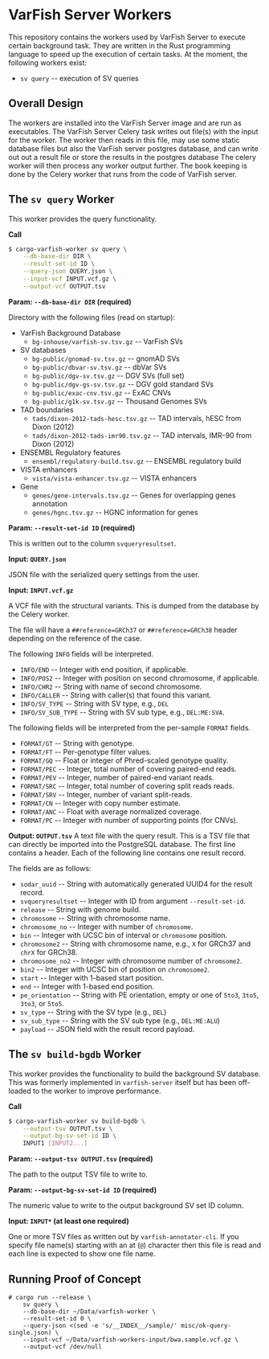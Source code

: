 # VarFish Server Workers

This repository contains the workers used by VarFish Server to execute certain background task.
They are written in the Rust programming language to speed up the execution of certain tasks.
At the moment, the following workers exist:

- `sv query` -- execution of SV queries

## Overall Design

The workers are installed into the VarFish Server image and are run as executables.
The VarFish Server Celery task writes out file(s) with the input for the worker.
The worker then reads in this file, may use some static database files but also the VarFish server postgres database, and can write out out a result file or store the results in the postgres database
The celery worker will then process any worker output further.
The book keeping is done by the Celery worker that runs from the code of VarFish server.

## The `sv query` Worker

This worker provides the query functionality.

**Call**

```bash
$ cargo-varfish-worker sv query \
    --db-base-dir DIR \
    --result-set-id ID \
    --query-json QUERY.json \
    --input-vcf INPUT.vcf.gz \
    --output-vcf OUTPUT.tsv
```

**Param: `--db-base-dir DIR` (required)**

Directory with the following files (read on startup):

- VarFish Background Database
    - `bg-inhouse/varfish-sv.tsv.gz` -- VarFish SVs
- SV databases
    - `bg-public/gnomad-sv.tsv.gz` -- gnomAD SVs
    - `bg-public/dbvar-sv.tsv.gz` -- dbVar SVs
    - `bg-public/dgv-sv.tsv.gz` -- DGV SVs (full set)
    - `bg-public/dgv-gs-sv.tsv.gz` -- DGV gold standard SVs
    - `bg-public/exac-cnv.tsv.gz` -- ExAC CNVs
    - `bg-public/g1k-sv.tsv.gz` -- Thousand Genomes SVs
- TAD boundaries
    - `tads/dixon-2012-tads-hesc.tsv.gz` -- TAD intervals, hESC from Dixon (2012)
    - `tads/dixon-2012-tads-imr90.tsv.gz` -- TAD intervals, IMR-90 from Dixon (2012)
- ENSEMBL Regulatory features
    - `ensembl/regulatory-build.tsv.gz` -- ENSEMBL regulatory build
- VISTA enhancers
    - `vista/vista-enhancer.tsv.gz` -- VISTA enhancers
- Gene
    - `genes/gene-intervals.tsv.gz` -- Genes for overlapping genes annotation
    - `genes/hgnc.tsv.gz` -- HGNC information for genes

**Param: `--result-set-id ID` (required)**

This is written out to the column `svqueryresultset`.

**Input: `QUERY.json`**

JSON file with the serialized query settings from the user.

**Input: `INPUT.vcf.gz`**

A VCF file with the structural variants.
This is dumped from the database by the Celery worker.

The file will have a `##reference=GRCh37` or `##reference=GRCh38` header depending on the reference of the case.

The following `INFO` fields will be interpreted.

- `INFO/END` -- Integer with end position, if applicable.
- `INFO/POS2` -- Integer with position on second chromosome, if applicable.
- `INFO/CHR2` -- String with name of second chromosome.
- `INFO/CALLER` -- String with caller(s) that found this variant.
- `INFO/SV_TYPE` -- String with SV type, e.g., `DEL`
- `INFO/SV_SUB_TYPE` -- String with SV sub type, e.g., `DEL:ME:SVA`.

The following fields will be interpreted from the per-sample `FORMAT` fields.

- `FORMAT/GT` -- String with genotype.
- `FORMAT/FT` -- Per-genotype filter values.
- `FORMAT/GQ` -- Float or integer of Phred-scaled genotype quality.
- `FORMAT/PEC` -- Integer, total number of covering paired-end reads.
- `FORMAT/PEV` -- Integer, number of paired-end variant reads.
- `FORMAT/SRC` -- Integer, total number of covering split reads reads.
- `FORMAT/SRV` -- Integer, number of variant split-reads.
- `FORMAT/CN` -- Integer with copy number estimate.
- `FORMAT/ANC` -- Float with average normalized coverage.
- `FORMAT/PC` -- Integer with number of supporting points (for CNVs).

**Output: `OUTPUT.tsv`**
A text file with the query result.
This is a TSV file that can directly be imported into the PostgreSQL database.
The first line contains a header.
Each of the following line contains one result record.

The fields are as follows:

- `sodar_uuid` -- String with automatically generated UUID4 for the result record.
- `svqueryresultset` -- Integer with ID from argument `--result-set-id`.
- `release` -- String with genome build.
- `chromosome` -- String with chromosome name.
- `chromosome_no` -- Integer with number of `chromosome`.
- `bin` -- Integer with UCSC bin of interval or `chromosome` position.
- `chromosome2` -- String with chromosome name, e.g., `X` for GRCh37 and `chrX` for GRCh38.
- `chromosome_no2` -- Integer with chromosome number of `chromsome2`.
- `bin2` -- Integer with UCSC bin of position on `chromosome2`.
- `start` -- Integer with 1-based start position.
- `end` -- Integer with 1-based end position.
- `pe_orientation` -- String with PE orientation, empty or one of `5to3`, `3to5`, `3to3`, or `5to5`.
- `sv_type` -- String with the SV type (e.g., `DEL`)
- `sv_sub_type` -- String with the SV sub type (e.g., `DEL:ME:ALU`)
- `payload` -- JSON field with the result record payload.

## The `sv build-bgdb` Worker

This worker provides the functionality to build the background SV database.
This was formerly implemented in `varfish-server` itself but has been off-loaded to the worker to improve performance.

**Call**

```bash
$ cargo-varfish-worker sv build-bgdb \
    --output-tsv OUTPUT.tsv \
    --output-bg-sv-set-id ID \
    INPUT1 [INPUT2...]
```

**Param: `--output-tsv OUTPUT.tsv` (required)**

The path to the output TSV file to write to.

**Param: `--output-bg-sv-set-id ID` (required)**

The numeric value to write to the output background SV set ID column.

**Input: `INPUT*` (at least one required)**

One or more TSV files as written out by `varfish-annotator-cli`.
If you specify file name(s) starting with an at (`@`) character then this file is read and each line is expected to show one file name.

## Running Proof of Concept

```
# cargo run --release \
    sv query \
    --db-base-dir ~/Data/varfish-worker \
    --result-set-id 0 \
    --query-json <(sed -e 's/__INDEX__/sample/' misc/ok-query-single.json) \
    --input-vcf ~/Data/varfish-workers-input/bwa.sample.vcf.gz \
    --output-vcf /dev/null
```